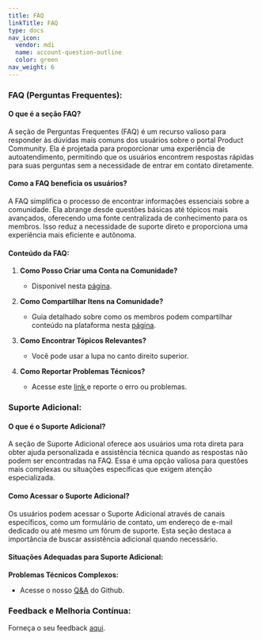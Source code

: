 ```yaml
---
title: FAQ
linkTitle: FAQ
type: docs
nav_icon:
  vendor: mdi
  name: account-question-outline
  color: green
nav_weight: 6
---
```

### FAQ (Perguntas Frequentes):

#### O que é a seção FAQ?

A seção de Perguntas Frequentes (FAQ) é um recurso valioso para responder às dúvidas mais comuns dos usuários sobre o portal Product Community. Ela é projetada para proporcionar uma experiência de autoatendimento, permitindo que os usuários encontrem respostas rápidas para suas perguntas sem a necessidade de entrar em contato diretamente.

#### Como a FAQ beneficia os usuários?

A FAQ simplifica o processo de encontrar informações essenciais sobre a comunidade. Ela abrange desde questões básicas até tópicos mais avançados, oferecendo uma fonte centralizada de conhecimento para os membros. Isso reduz a necessidade de suporte direto e proporciona uma experiência mais eficiente e autônoma.

#### Conteúdo da FAQ:

1. **Como Posso Criar uma Conta na Comunidade?**

   * Disponivel nesta [página](../criacaodeperfil).
2. **Como Compartilhar Itens na Comunidade?**

   * Guia detalhado sobre como os membros podem compartilhar conteúdo na plataforma nesta [página](../enviandoartigos).
3. **Como Encontrar Tópicos Relevantes?**

   * Você pode usar a lupa no canto direito superior.
4. **Como Reportar Problemas Técnicos?**

   * Acesse este [link ](https://github.com/diogoguilhen/ProductCommunity/discussions)e reporte o erro ou problemas.

### Suporte Adicional:

#### O que é o Suporte Adicional?

A seção de Suporte Adicional oferece aos usuários uma rota direta para obter ajuda personalizada e assistência técnica quando as respostas não podem ser encontradas na FAQ. Essa é uma opção valiosa para questões mais complexas ou situações específicas que exigem atenção especializada.

#### Como Acessar o Suporte Adicional?

Os usuários podem acessar o Suporte Adicional através de canais específicos, como um formulário de contato, um endereço de e-mail dedicado ou até mesmo um fórum de suporte. Esta seção destaca a importância de buscar assistência adicional quando necessário.

#### Situações Adequadas para Suporte Adicional:

**Problemas Técnicos Complexos:**

* Acesse o nosso [Q&amp;A](https://github.com/diogoguilhen/ProductCommunity/discussions/categories/q-a) do Github.

### Feedback e Melhoria Contínua:

Forneça o seu feedback [aqui](https://github.com/diogoguilhen/ProductCommunity/discussions/categories/ideas).
